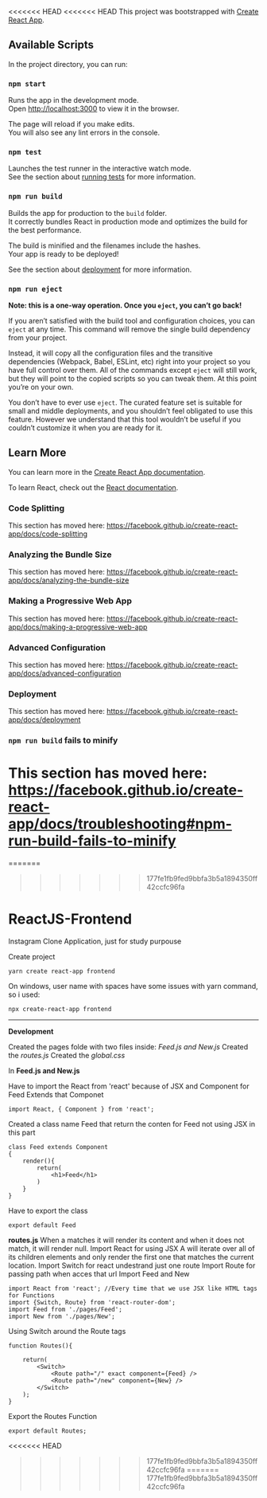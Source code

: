 <<<<<<< HEAD
<<<<<<< HEAD
This project was bootstrapped with [Create React App](https://github.com/facebook/create-react-app).

## Available Scripts

In the project directory, you can run:

### `npm start`

Runs the app in the development mode.<br>
Open [http://localhost:3000](http://localhost:3000) to view it in the browser.

The page will reload if you make edits.<br>
You will also see any lint errors in the console.

### `npm test`

Launches the test runner in the interactive watch mode.<br>
See the section about [running tests](https://facebook.github.io/create-react-app/docs/running-tests) for more information.

### `npm run build`

Builds the app for production to the `build` folder.<br>
It correctly bundles React in production mode and optimizes the build for the best performance.

The build is minified and the filenames include the hashes.<br>
Your app is ready to be deployed!

See the section about [deployment](https://facebook.github.io/create-react-app/docs/deployment) for more information.

### `npm run eject`

**Note: this is a one-way operation. Once you `eject`, you can’t go back!**

If you aren’t satisfied with the build tool and configuration choices, you can `eject` at any time. This command will remove the single build dependency from your project.

Instead, it will copy all the configuration files and the transitive dependencies (Webpack, Babel, ESLint, etc) right into your project so you have full control over them. All of the commands except `eject` will still work, but they will point to the copied scripts so you can tweak them. At this point you’re on your own.

You don’t have to ever use `eject`. The curated feature set is suitable for small and middle deployments, and you shouldn’t feel obligated to use this feature. However we understand that this tool wouldn’t be useful if you couldn’t customize it when you are ready for it.

## Learn More

You can learn more in the [Create React App documentation](https://facebook.github.io/create-react-app/docs/getting-started).

To learn React, check out the [React documentation](https://reactjs.org/).

### Code Splitting

This section has moved here: https://facebook.github.io/create-react-app/docs/code-splitting

### Analyzing the Bundle Size

This section has moved here: https://facebook.github.io/create-react-app/docs/analyzing-the-bundle-size

### Making a Progressive Web App

This section has moved here: https://facebook.github.io/create-react-app/docs/making-a-progressive-web-app

### Advanced Configuration

This section has moved here: https://facebook.github.io/create-react-app/docs/advanced-configuration

### Deployment

This section has moved here: https://facebook.github.io/create-react-app/docs/deployment

### `npm run build` fails to minify

This section has moved here: https://facebook.github.io/create-react-app/docs/troubleshooting#npm-run-build-fails-to-minify
=======
=======
>>>>>>> 177fe1fb9fed9bbfa3b5a1894350ff42ccfc96fa
# ReactJS-Frontend
Instagram Clone Application, just for study purpouse


Create project

```
yarn create react-app frontend
```
On windows, user name with spaces have some issues
with yarn command, so i used:
```
npx create-react-app frontend
```
---

**Development**

Created the pages folde with two files inside: *Feed.js and New.js*
Created the *routes.js*
Created the *global.css*

In **Feed.js and New.js**

Have to import the React from 'react' because of JSX and Component for Feed Extends that Componet

```
import React, { Component } from 'react';
```

Created a class name Feed that return the conten for Feed
not using JSX in this part

```
class Feed extends Component
{
    render(){
        return(
            <h1>Feed</h1>
        )
    }
}
```
Have to export the class

```
export default Feed
```

**routes.js**
 When a <Route> matches it will render its content and when it does not match, it will render null.
Import React for using JSX
 A <Switch> will iterate over all of its children <Route> elements and only render the first one that matches the current location. 
Import Switch for react undestrand just one route
Import Route for passing path when acces that url
Import Feed and New

```
import React from 'react'; //Every time that we use JSX like HTML tags for Functions
import {Switch, Route} from 'react-router-dom';
import Feed from './pages/Feed';
import New from './pages/New';
```
Using Switch around the Route tags
```
function Routes(){

    return(
        <Switch> 
            <Route path="/" exact component={Feed} />
            <Route path="/new" component={New} />
        </Switch>
    );
}
```

Export the Routes Function
```
export default Routes;
```
<<<<<<< HEAD
>>>>>>> 177fe1fb9fed9bbfa3b5a1894350ff42ccfc96fa
=======
>>>>>>> 177fe1fb9fed9bbfa3b5a1894350ff42ccfc96fa
